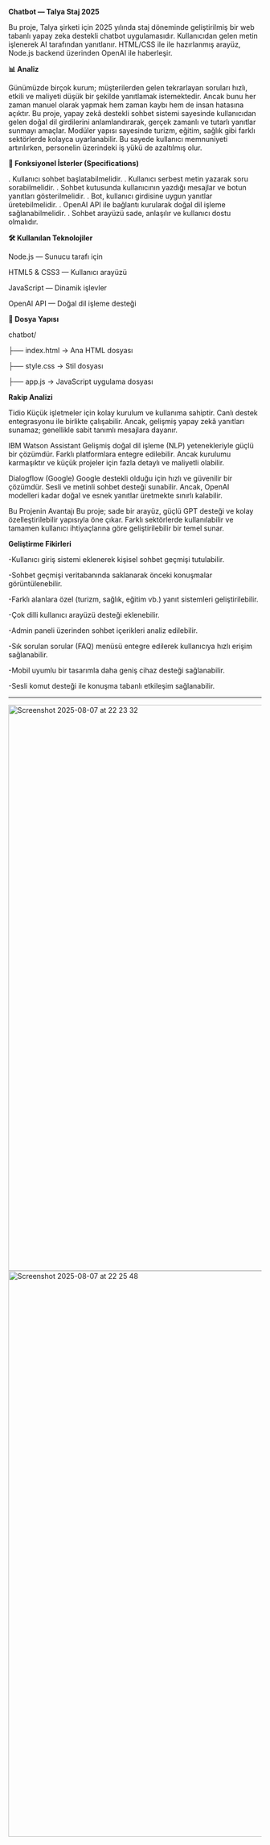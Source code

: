 **Chatbot — Talya Staj 2025**

Bu proje, Talya şirketi için 2025 yılında staj döneminde geliştirilmiş bir web tabanlı yapay zeka destekli chatbot uygulamasıdır. Kullanıcıdan gelen metin işlenerek AI tarafından yanıtlanır. HTML/CSS ile ile hazırlanmış arayüz, Node.js backend üzerinden OpenAI ile haberleşir.

**📊 Analiz**

Günümüzde birçok kurum; müşterilerden gelen tekrarlayan soruları hızlı, etkili ve maliyeti düşük bir şekilde yanıtlamak istemektedir. Ancak bunu her zaman manuel olarak yapmak hem zaman kaybı hem de insan hatasına açıktır.
Bu proje, yapay zekâ destekli sohbet sistemi sayesinde kullanıcıdan gelen doğal dil girdilerini anlamlandırarak, gerçek zamanlı ve tutarlı yanıtlar sunmayı amaçlar.
Modüler yapısı sayesinde turizm, eğitim, sağlık gibi farklı sektörlerde kolayca uyarlanabilir. Bu sayede kullanıcı memnuniyeti artırılırken, personelin üzerindeki iş yükü de azaltılmış olur.

**📝 Fonksiyonel İsterler (Specifications)**

. Kullanıcı sohbet başlatabilmelidir.
. Kullanıcı serbest metin yazarak soru sorabilmelidir.
. Sohbet kutusunda kullanıcının yazdığı mesajlar ve botun yanıtları gösterilmelidir.
. Bot, kullanıcı girdisine uygun yanıtlar üretebilmelidir.
. OpenAI API ile bağlantı kurularak doğal dil işleme sağlanabilmelidir.
. Sohbet arayüzü sade, anlaşılır ve kullanıcı dostu olmalıdır.


**🛠️ Kullanılan Teknolojiler**

Node.js — Sunucu tarafı için

HTML5 & CSS3 — Kullanıcı arayüzü

JavaScript — Dinamik işlevler

OpenAI API —  Doğal dil işleme desteği

**📁 Dosya Yapısı**

chatbot/

├── index.html → Ana HTML dosyası

├── style.css → Stil dosyası

├── app.js → JavaScript uygulama dosyası



**Rakip Analizi**

Tidio
Küçük işletmeler için kolay kurulum ve kullanıma sahiptir. Canlı destek entegrasyonu ile birlikte çalışabilir. Ancak, gelişmiş yapay zekâ yanıtları sunamaz; genellikle sabit tanımlı mesajlara dayanır.

IBM Watson Assistant
Gelişmiş doğal dil işleme (NLP) yetenekleriyle güçlü bir çözümdür. Farklı platformlara entegre edilebilir. Ancak kurulumu karmaşıktır ve küçük projeler için fazla detaylı ve maliyetli olabilir.

Dialogflow (Google)
Google destekli olduğu için hızlı ve güvenilir bir çözümdür. Sesli ve metinli sohbet desteği sunabilir. Ancak, OpenAI modelleri kadar doğal ve esnek yanıtlar üretmekte sınırlı kalabilir.

Bu Projenin Avantajı
Bu proje; sade bir arayüz, güçlü GPT desteği ve kolay özelleştirilebilir yapısıyla öne çıkar. Farklı sektörlerde kullanılabilir ve tamamen kullanıcı ihtiyaçlarına göre geliştirilebilir bir temel sunar.


**Geliştirme Fikirleri**

-Kullanıcı giriş sistemi eklenerek kişisel sohbet geçmişi tutulabilir.

-Sohbet geçmişi veritabanında saklanarak önceki konuşmalar görüntülenebilir.

-Farklı alanlara özel (turizm, sağlık, eğitim vb.) yanıt sistemleri geliştirilebilir.

-Çok dilli kullanıcı arayüzü desteği eklenebilir.

-Admin paneli üzerinden sohbet içerikleri analiz edilebilir.

-Sık sorulan sorular (FAQ) menüsü entegre edilerek kullanıcıya hızlı erişim sağlanabilir.

-Mobil uyumlu bir tasarımla daha geniş cihaz desteği sağlanabilir.

-Sesli komut desteği ile konuşma tabanlı etkileşim sağlanabilir.



---


<img width="1491" height="1123" alt="Screenshot 2025-08-07 at 22 23 32" src="https://github.com/user-attachments/assets/fd5a57a0-1b54-4811-9a51-1de8d53beb9a" />


<img width="1491" height="1123" alt="Screenshot 2025-08-07 at 22 25 48" src="https://github.com/user-attachments/assets/a9096a9b-5af3-4bb3-bb98-59bdd351dc1b" />



